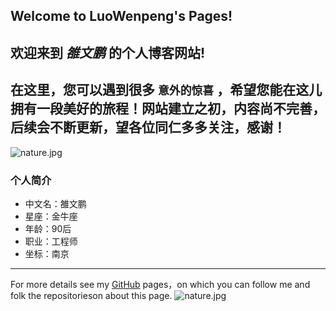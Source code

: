 ## Welcome to LuoWenpeng's Pages!

欢迎来到 ***雒文鹏*** 的个人博客网站!
---
在这里，您可以遇到很多 `意外的惊喜` ，希望您能在这儿拥有一段美好的旅程！网站建立之初，内容尚不完善，后续会不断更新，望各位同仁多多关注，感谢！
---
![nature.jpg](../images/network.jpg)

### 个人简介
- 中文名：雒文鹏
- 星座：金牛座
- 年龄：90后
- 职业：工程师
- 坐标：南京

---
For more details see my [GitHub](https://guides.github.com/luowenpeng) pages，on which you can follow me and folk the repositorieson about this page.
![nature.jpg](../images/nature.jpg)
